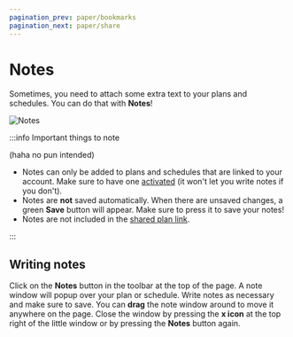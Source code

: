 ```yaml
---
pagination_prev: paper/bookmarks
pagination_next: paper/share
---
```


# Notes

Sometimes, you need to attach some extra text to your plans and schedules. You can do that with **Notes**!

![Notes](/img/paper/notes-1.png)

:::info Important things to note

(haha no pun intended)

- Notes can only be added to plans and schedules that are linked to your account. Make sure to have one [activated](./getting-started-with-plans.md#creating-a-plan) (it won't let you write notes if you don't).
- Notes are **not** saved automatically. When there are unsaved changes, a green **Save** button will appear. Make sure to press it to save your notes!
- Notes are not included in the [shared plan link](./share.md).

:::

## Writing notes

Click on the **Notes** button in the toolbar at the top of the page. A note window will popup over your plan or schedule. Write notes as necessary and make sure to save. You can **drag** the note window around to move it anywhere on the page. Close the window by pressing the **x icon** at the top right of the little window or by pressing the **Notes** button again.
